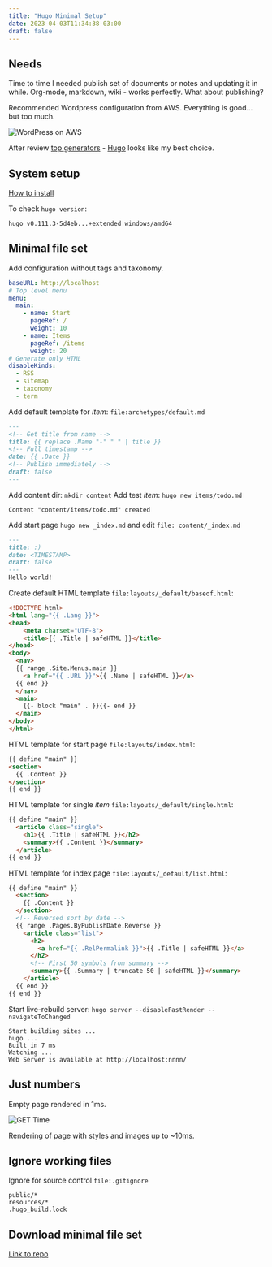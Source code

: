 ```yaml
---
title: "Hugo Minimal Setup"
date: 2023-04-03T11:34:38-03:00
draft: false
---
```


## Needs
Time to time I needed publish set of documents or notes and updating it in while. Org-mode, markdown, wiki - works perfectly. What about publishing?

Recommended Wordpress configuration from AWS. Everything is good... but too much.

![WordPress on AWS](aws-wordpress.png "WordPress on AWS reference architecture")

After review [top generators](https://jamstack.org/generators/) - [Hugo](https://gohugo.io/) looks like my best choice.

## System setup
[How to install](https://gohugo.io/installation/)

To check `hugo version`:
```out
hugo v0.111.3-5d4eb...+extended windows/amd64
```

## Minimal file set
Add configuration without tags and taxonomy.
```yml
baseURL: http://localhost
# Top level menu
menu:
  main:
    - name: Start
      pageRef: /
      weight: 10
    - name: Items
      pageRef: /items
      weight: 20
# Generate only HTML
disableKinds:
  - RSS
  - sitemap
  - taxonomy
  - term
```

Add default template for *item*: `file:archetypes/default.md`
```markdown
---
<!-- Get title from name -->
title: {{ replace .Name "-" " " | title }}
<!-- Full timestamp -->
date: {{ .Date }}
<!-- Publish immediately -->
draft: false
---
```

Add content dir: `mkdir content`
Add test *item*: `hugo new items/todo.md`
```out
Content "content/items/todo.md" created
```

Add start page `hugo new _index.md` and edit `file: content/_index.md`
```markdown
---
title: :)
date: <TIMESTAMP>
draft: false
---
Hello world!
```

Create default HTML template `file:layouts/_default/baseof.html`:
```html
<!DOCTYPE html>
<html lang="{{ .Lang }}">
<head>
    <meta charset="UTF-8">
    <title>{{ .Title | safeHTML }}</title>
</head>
<body>
  <nav>
  {{ range .Site.Menus.main }}
    <a href="{{ .URL }}">{{ .Name | safeHTML }}</a>
  {{ end }}
  </nav>
  <main>
    {{- block "main" . }}{{- end }}
  </main>
</body>
</html>
```

HTML template for start page `file:layouts/index.html`:
```html
{{ define "main" }}
<section>
  {{ .Content }}
</section>
{{ end }}
```

HTML template for single *item* `file:layouts/_default/single.html`:
```html
{{ define "main" }}
  <article class="single">
    <h1>{{ .Title | safeHTML }}</h2>
    <summary>{{ .Content }}</summary>
  </article>
{{ end }}
```

HTML template for index page `file:layouts/_default/list.html`:
```html
{{ define "main" }}
  <section>
    {{ .Content }}
  </section>
  <!-- Reversed sort by date -->
  {{ range .Pages.ByPublishDate.Reverse }}
    <article class="list">
      <h2>
        <a href="{{ .RelPermalink }}">{{ .Title | safeHTML }}</a>
      </h2>
      <!-- First 50 symbols from summary -->
      <summary>{{ .Summary | truncate 50 | safeHTML }}</summary>
    </article>
  {{ end }}
{{ end }}
```

Start live-rebuild server: `hugo server --disableFastRender --navigateToChanged`
```out
Start building sites ...
hugo ...
Built in 7 ms
Watching ...
Web Server is available at http://localhost:nnnn/
```

## Just numbers
Empty page rendered in 1ms.

![GET Time](1ms-page.png "Render time of empty page")

Rendering of page with styles and images up to ~10ms.

## Ignore working files
Ignore for source control `file:.gitignore`
```
public/*
resources/*
.hugo_build.lock
```

## Download minimal file set
[Link to repo](https://github.com/max-k7v/hugo-mini)
